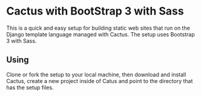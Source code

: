 # Cactus with BootStrap 3 with Sass

This is a quick and easy setup for building static web sites that run on the Django template language managed with Cactus. The setup uses Bootstrap 3 with Sass.

## Using

Clone or fork the setup to your local machine, then download and install Cactus, create a new project inside of Catus and point to the directory that has the setup files.
